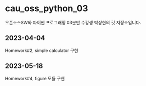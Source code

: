 # cau_oss_python_03
오픈소스SW와 파이썬 프로그래밍 03분반 수강생 박상현의 깃 저장소입니다.

## 2023-04-04
Homework#2, simple calculator 구현

## 2023-05-18
Homework#4, figure 모듈 구현
